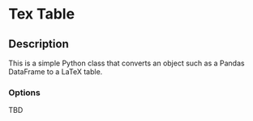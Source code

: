 # Tex Table

## Description

This is a simple Python class that converts an object such as a Pandas DataFrame to a LaTeX table.

### Options

TBD
